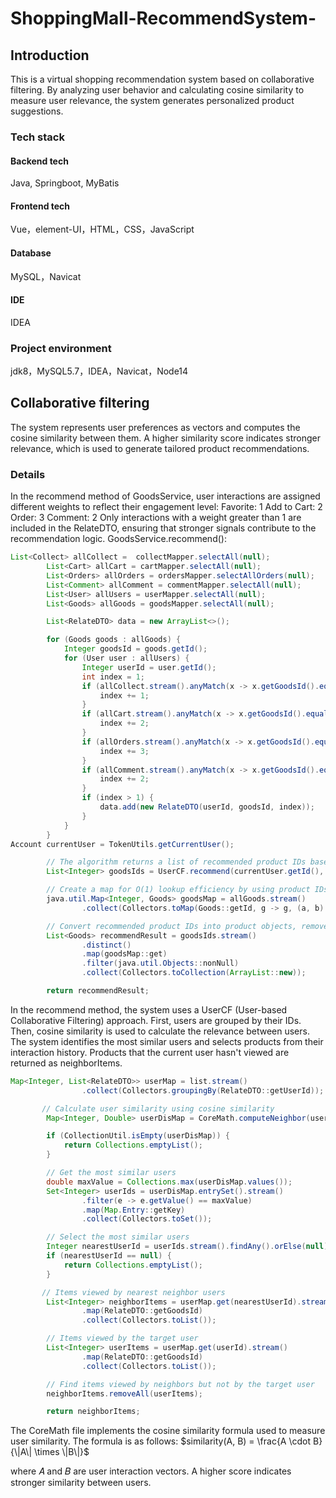 # ShoppingMall-RecommendSystem-
## Introduction
This is a virtual shopping recommendation system based on collaborative filtering. By analyzing user behavior and calculating cosine similarity to measure user relevance, the system generates personalized product suggestions.
### Tech stack
#### Backend tech
Java, Springboot, MyBatis
#### Frontend tech
Vue，element-UI，HTML，CSS，JavaScript
#### Database
MySQL，Navicat
#### IDE
IDEA
### Project environment
jdk8，MySQL5.7，IDEA，Navicat，Node14
## Collaborative filtering
The system represents user preferences as vectors and computes the cosine similarity between them. A higher similarity score indicates stronger relevance, which is used to generate tailored product recommendations.
### Details
In the recommend method of GoodsService, user interactions are assigned different weights to reflect their engagement level:
Favorite: 1
Add to Cart: 2
Order: 3
Comment: 2
Only interactions with a weight greater than 1 are included in the RelateDTO, ensuring that stronger signals contribute to the recommendation logic.
GoodsService.recommend():
```java
List<Collect> allCollect =  collectMapper.selectAll(null);
        List<Cart> allCart = cartMapper.selectAll(null);
        List<Orders> allOrders = ordersMapper.selectAllOrders(null);
        List<Comment> allComment = commentMapper.selectAll(null);
        List<User> allUsers = userMapper.selectAll(null);
        List<Goods> allGoods = goodsMapper.selectAll(null);

        List<RelateDTO> data = new ArrayList<>();

        for (Goods goods : allGoods) {
            Integer goodsId = goods.getId();
            for (User user : allUsers) {
                Integer userId = user.getId();
                int index = 1;
                if (allCollect.stream().anyMatch(x -> x.getGoodsId().equals(goodsId) && x.getUserId().equals(userId))) {
                    index += 1;
                }
                if (allCart.stream().anyMatch(x -> x.getGoodsId().equals(goodsId) && x.getUserId().equals(userId))) {
                    index += 2;
                }
                if (allOrders.stream().anyMatch(x -> x.getGoodsId().equals(goodsId) && x.getUserId().equals(userId))) {
                    index += 3;
                }
                if (allComment.stream().anyMatch(x -> x.getGoodsId().equals(goodsId) && x.getUserId().equals(userId))) {
                    index += 2;
                }
                if (index > 1) {
                    data.add(new RelateDTO(userId, goodsId, index));
                }
            }
        }
Account currentUser = TokenUtils.getCurrentUser();

        // The algorithm returns a list of recommended product IDs based on user similarity and interaction weights.
        List<Integer> goodsIds = UserCF.recommend(currentUser.getId(), data);

        // Create a map for O(1) lookup efficiency by using product IDs as keys.
        java.util.Map<Integer, Goods> goodsMap = allGoods.stream()
                .collect(Collectors.toMap(Goods::getId, g -> g, (a, b) -> a));

        // Convert recommended product IDs into product objects, remove duplicates, and filter out null values.
        List<Goods> recommendResult = goodsIds.stream()
                .distinct()
                .map(goodsMap::get)
                .filter(java.util.Objects::nonNull)
                .collect(Collectors.toCollection(ArrayList::new));

        return recommendResult;
```


In the recommend method, the system uses a UserCF (User-based Collaborative Filtering) approach.
First, users are grouped by their IDs.
Then, cosine similarity is used to calculate the relevance between users.
The system identifies the most similar users and selects products from their interaction history.
Products that the current user hasn't viewed are returned as neighborItems.
```java
Map<Integer, List<RelateDTO>> userMap = list.stream()
                .collect(Collectors.groupingBy(RelateDTO::getUserId));

       // Calculate user similarity using cosine similarity
        Map<Integer, Double> userDisMap = CoreMath.computeNeighbor(userId, userMap, 0);

        if (CollectionUtil.isEmpty(userDisMap)) {
            return Collections.emptyList();
        }

        // Get the most similar users
        double maxValue = Collections.max(userDisMap.values());
        Set<Integer> userIds = userDisMap.entrySet().stream()
                .filter(e -> e.getValue() == maxValue)
                .map(Map.Entry::getKey)
                .collect(Collectors.toSet());

        // Select the most similar users
        Integer nearestUserId = userIds.stream().findAny().orElse(null);
        if (nearestUserId == null) {
            return Collections.emptyList();
        }

       // Items viewed by nearest neighbor users
        List<Integer> neighborItems = userMap.get(nearestUserId).stream()
                .map(RelateDTO::getGoodsId)
                .collect(Collectors.toList());

        // Items viewed by the target user
        List<Integer> userItems = userMap.get(userId).stream()
                .map(RelateDTO::getGoodsId)
                .collect(Collectors.toList());

        // Find items viewed by neighbors but not by the target user
        neighborItems.removeAll(userItems);

        return neighborItems;
```
The CoreMath file implements the cosine similarity formula used to measure user similarity. The formula is as follows:
$similarity(A, B) = \frac{A \cdot B}{\|A\| \times \|B\|}$

where 𝐴 and 𝐵 are user interaction vectors. A higher score indicates stronger similarity between users.
